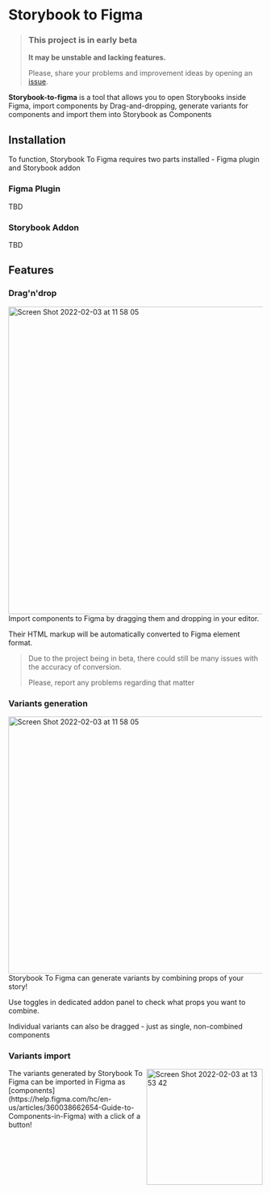 # Storybook to Figma
> ### This project is in early beta
> 
> **It may be unstable and lacking features.**
> 
> Please, share your problems and improvement ideas by opening an [issue](https://github.com/bem/storybook-to-figma/issues/new).

**Storybook-to-figma** is a tool that allows you to open Storybooks inside Figma, import components by Drag-and-dropping, generate variants for components and import them into Storybook as Components

## Installation
To function, Storybook To Figma requires two parts installed - Figma plugin and Storybook addon
### Figma Plugin
TBD
### Storybook Addon
TBD

## Features
### Drag'n'drop
<img align="right" width="610" alt="Screen Shot 2022-02-03 at 11 58 05" src="https://user-images.githubusercontent.com/17031340/152317100-df0f9ec4-cc44-4784-95ea-4b2c72391b5b.png">

Import components to Figma by dragging them and dropping in your editor.

Their HTML markup will be automatically converted to Figma element format.

> Due to the project being in beta, there could still be many issues with the accuracy of conversion.
> 
> Please, report any problems regarding that matter

### Variants generation
<img align="left" width="510" alt="Screen Shot 2022-02-03 at 11 58 05" src="https://user-images.githubusercontent.com/17031340/152320888-8ba4cafb-7dfa-4940-b84c-261cec1fea19.png">

Storybook To Figma can generate variants by combining props of your story!

Use toggles in dedicated addon panel to check what props you want to combine.

Individual variants can also be dragged - just as single, non-combined components

### Variants import
<img align="right" width="230" alt="Screen Shot 2022-02-03 at 13 53 42" src="https://user-images.githubusercontent.com/17031340/152329773-64a257ff-c999-4336-854e-22201483ce5b.png">
The variants generated by Storybook To Figma can be imported in Figma as [components](https://help.figma.com/hc/en-us/articles/360038662654-Guide-to-Components-in-Figma) with a click of a button!
